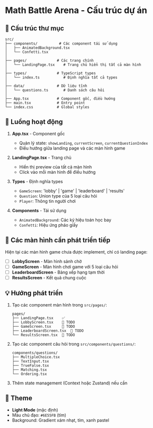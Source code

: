 # Math Battle Arena - Cấu trúc dự án

## 📁 Cấu trúc thư mục

```
src/
├── components/          # Các component tái sử dụng
│   ├── AnimatedBackground.tsx
│   └── Confetti.tsx
│
├── pages/              # Các trang chính
│   └── LandingPage.tsx    # Trang chủ hiển thị tất cả màn hình
│
├── types/              # TypeScript types
│   └── index.ts           # Định nghĩa tất cả types
│
├── data/               # Dữ liệu tĩnh
│   └── questions.ts       # Danh sách câu hỏi
│
├── App.tsx             # Component gốc, điều hướng
├── main.tsx            # Entry point
└── index.css           # Global styles
```

## 🎯 Luồng hoạt động

1. **App.tsx** - Component gốc
   - Quản lý state: `showLanding`, `currentScreen`, `currentQuestionIndex`
   - Điều hướng giữa landing page và các màn hình game
   
2. **LandingPage.tsx** - Trang chủ
   - Hiển thị preview của tất cả màn hình
   - Click vào mỗi màn hình để điều hướng

3. **Types** - Định nghĩa types
   - `GameScreen`: 'lobby' | 'game' | 'leaderboard' | 'results'
   - `Question`: Union type của 5 loại câu hỏi
   - `Player`: Thông tin người chơi

4. **Components** - Tái sử dụng
   - `AnimatedBackground`: Các ký hiệu toán học bay
   - `Confetti`: Hiệu ứng pháo giấy

## 🚀 Các màn hình cần phát triển tiếp

Hiện tại các màn hình game chưa được implement, chỉ có landing page:

- [ ] **LobbyScreen** - Màn hình sảnh chờ
- [ ] **GameScreen** - Màn hình chơi game với 5 loại câu hỏi
- [ ] **LeaderboardScreen** - Bảng xếp hạng tạm thời
- [ ] **ResultsScreen** - Kết quả chung cuộc

## 💡 Hướng phát triển

1. Tạo các component màn hình trong `src/pages/`:
   ```
   pages/
   ├── LandingPage.tsx    ✅
   ├── LobbyScreen.tsx    📝 TODO
   ├── GameScreen.tsx     📝 TODO
   ├── LeaderboardScreen.tsx  📝 TODO
   └── ResultsScreen.tsx  📝 TODO
   ```

2. Tạo các component câu hỏi trong `src/components/questions/`:
   ```
   components/questions/
   ├── MultipleChoice.tsx
   ├── TextInput.tsx
   ├── TrueFalse.tsx
   ├── Matching.tsx
   └── Ordering.tsx
   ```

3. Thêm state management (Context hoặc Zustand) nếu cần

## 🎨 Theme

- **Light Mode** (mặc định)
- Màu chủ đạo: `#6E55FB` (tím)
- Background: Gradient xám nhạt, tím, xanh pastel
